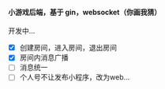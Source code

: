 #### 小游戏后端，基于 gin，websocket（你画我猜）

开发中...

- [X] 创建房间，进入房间，退出房间
- [X] 房间内消息广播
- [ ] 消息统一
- [ ] 个人号不让发布小程序，改为web...